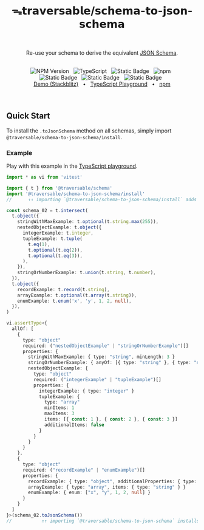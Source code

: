 <br />
<h1 align="center">ᯓ𝘁𝗿𝗮𝘃𝗲𝗿𝘀𝗮𝗯𝗹𝗲/𝘀𝗰𝗵𝗲𝗺𝗮-𝘁𝗼-𝗷𝘀𝗼𝗻-𝘀𝗰𝗵𝗲𝗺𝗮</h1>
<br />

<p align="center">
  Re-use your schema to derive the equivalent <a href="https://json-schema.org/" target="_blank">JSON Schema</a>.
</p>
<br />

<div align="center">
  <img alt="NPM Version" src="https://img.shields.io/npm/v/%40traversable%2Fschema-to-json-schema?style=flat-square&logo=npm&label=npm&color=blue">
  &nbsp;
  <img alt="TypeScript" src="https://img.shields.io/badge/TypeScript-5.5%2B-blue?style=flat-square&logo=TypeScript&logoColor=4a9cf6">
  &nbsp;
  <img alt="Static Badge" src="https://img.shields.io/badge/license-MIT-a094a2?style=flat-square">
  &nbsp;
  <img alt="npm" src="https://img.shields.io/npm/dt/@traversable/schema-to-json-schema?style=flat-square">
  &nbsp;
</div>

<div align="center">
  <!-- <img alt="npm bundle size (scoped)" src="https://img.shields.io/bundlephobia/minzip/%40traversable/schema-to-json-schema?style=flat-square&label=size">
  &nbsp; -->
  <img alt="Static Badge" src="https://img.shields.io/badge/%F0%9F%8C%B2-tree--shakeable-brightgreen?labelColor=white">
  &nbsp;
  <img alt="Static Badge" src="https://img.shields.io/badge/ESM-supported-2d9574?style=flat-square&logo=JavaScript">
  &nbsp;
  <img alt="Static Badge" src="https://img.shields.io/badge/CJS-supported-2d9574?style=flat-square&logo=Node.JS">
  &nbsp;
</div>

<div align="center">
  <a href="https://stackblitz.com/edit/vitest-dev-vitest-hv2lxhtc?file=src%2Fjson.ts" target="_blank">Demo (Stackblitz)</a>
  <span>&nbsp;&nbsp;•&nbsp;&nbsp;</span>
  <a href="https://tsplay.dev/NB98Vw" target="_blank">TypeScript Playground</a>
  <span>&nbsp;&nbsp;•&nbsp;&nbsp;</span>
  <a href="https://www.npmjs.com/package/@traversable/schema-to-json-schema" target="_blank">npm</a>
  <br />
</div>
<br />

<br />

## Quick Start

To install the `.toJsonSchema` method on all schemas, simply import `@traversable/schema-to-json-schema/install`.

### Example

Play with this example in the [TypeScript playground](https://tsplay.dev/NB98Vw).

```typescript
import * as vi from 'vitest'

import { t } from '@traversable/schema'
import '@traversable/schema-to-json-schema/install'
//      ↑↑ importing `@traversable/schema-to-json-schema/install` adds `.toJsonSchema` on all schemas

const schema_02 = t.intersect(
  t.object({
    stringWithMaxExample: t.optional(t.string.max(255)),
    nestedObjectExample: t.object({
      integerExample: t.integer,
      tupleExample: t.tuple(
        t.eq(1),
        t.optional(t.eq(2)),
        t.optional(t.eq(3)),
      ),
    }),
    stringOrNumberExample: t.union(t.string, t.number),
  }),
  t.object({
    recordExample: t.record(t.string),
    arrayExample: t.optional(t.array(t.string)),
    enumExample: t.enum('x', 'y', 1, 2, null),
  }),
)

vi.assertType<{
  allOf: [
    {
      type: "object"
      required: ("nestedObjectExample" | "stringOrNumberExample")[]
      properties: {
        stringWithMaxExample: { type: "string", minLength: 3 }
        stringOrNumberExample: { anyOf: [{ type: "string" }, { type: "number" }] }
        nestedObjectExample: {
          type: "object"
          required: ("integerExample" | "tupleExample")[]
          properties: {
            integerExample: { type: "integer" }
            tupleExample: {
              type: "array"
              minItems: 1
              maxItems: 3
              items: [{ const: 1 }, { const: 2 }, { const: 3 }]
              additionalItems: false
            }
          }
        }
      }
    },
    {
      type: "object"
      required: ("recordExample" | "enumExample")[]
      properties: {
        recordExample: { type: "object", additionalProperties: { type: "string" } }
        arrayExample: { type: "array", items: { type: "string" } }
        enumExample: { enum: ["x", "y", 1, 2, null] }
      }
    }
  ]
}>(schema_02.toJsonSchema())
//           ↑↑ importing `@traversable/schema-to-json-schema` installs `.toJsonSchema`
```
